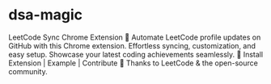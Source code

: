 # dsa-magic
 LeetCode Sync Chrome Extension 🚀 Automate LeetCode profile updates on GitHub with this Chrome extension. Effortless syncing, customization, and easy setup. Showcase your latest coding achievements seamlessly.  🔗 Install Extension | Example | Contribute  🙌 Thanks to LeetCode &amp; the open-source community.
